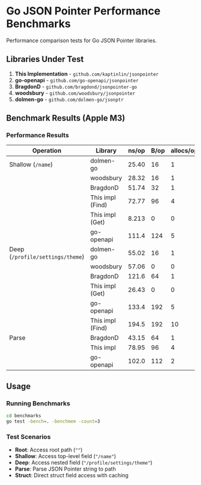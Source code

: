 # Go JSON Pointer Performance Benchmarks

Performance comparison tests for Go JSON Pointer libraries.

## Libraries Under Test

1. **This Implementation** - `github.com/kaptinlin/jsonpointer`
2. **go-openapi** - `github.com/go-openapi/jsonpointer`
3. **BragdonD** - `github.com/bragdond/jsonpointer-go`
4. **woodsbury** - `github.com/woodsbury/jsonpointer`
5. **dolmen-go** - `github.com/dolmen-go/jsonptr`

## Benchmark Results (Apple M3)

### Performance Results

| Operation | Library | ns/op | B/op | allocs/op |
|-----------|---------|-------|------|-----------|
| Shallow (`/name`) | dolmen-go | 25.40 | 16 | 1 |
| | woodsbury | 28.32 | 16 | 1 |
| | BragdonD | 51.74 | 32 | 1 |
| | This impl (Find) | 72.77 | 96 | 4 |
| | This impl (Get) | 8.213 | 0 | 0 |
| | go-openapi | 111.4 | 124 | 5 |
| Deep (`/profile/settings/theme`) | dolmen-go | 55.02 | 16 | 1 |
| | woodsbury | 57.06 | 0 | 0 |
| | BragdonD | 121.6 | 64 | 1 |
| | This impl (Get) | 26.43 | 0 | 0 |
| | go-openapi | 133.4 | 192 | 5 |
| | This impl (Find) | 194.5 | 192 | 10 |
| Parse | BragdonD | 43.15 | 64 | 1 |
| | This impl | 78.95 | 96 | 4 |
| | go-openapi | 102.0 | 112 | 2 |

## Usage

### Running Benchmarks

```bash
cd benchmarks
go test -bench=. -benchmem -count=3
```

### Test Scenarios

- **Root**: Access root path (`""`)
- **Shallow**: Access top-level field (`"/name"`)
- **Deep**: Access nested field (`"/profile/settings/theme"`)
- **Parse**: Parse JSON Pointer string to path
- **Struct**: Direct struct field access with caching
